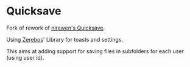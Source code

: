 # Quicksave
Fork of rework of [nirewen's Quicksave](https://github.com/nirewen/Quicksave).

Using [Zerebos](https://github.com/rauenzi)' Library for toasts and settings.

This aims at adding support for saving files in subfolders for each user (using user id).
